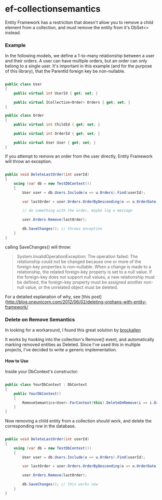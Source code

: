ef-collectionsemantics
======================

Entity Framework has a restriction that doesn't allow you to remove a child element from a collection, and must remove the 
entity from it's DbSet<> instead.


### Example

In the following models, we define a 1-to-many relationship between a user and their orders. A user can have multiple orders, 
but an order can only belong to a single user. It's important in this example (and for the purpose of this library), that 
the ParentId foreign key be non-nullable. 

````csharp

public class User
{
    public virtual int UserId { get; set; }
    
    public virtual ICollection<Order> Orders { get; set; }
}

public class Order
{
    public virtual int ChildId { get; set; }
    
    public virtual int OrderId { get; set; }
    
    public virtual User User { get; set; }
}
````

If you attempt to remove an order from the user directly, Entity Framework will throw an exception. 


````csharp

public void DeleteLastOrder(int userId)
{
    using (var db = new TestDbContext())
    {
        User user = db.Users.Include(u => u.Orders).Find(userId);
        
        var lastOrder = user.Orders.OrderByDescending(o => o.OrderDate).First();
        
        // do something with the order, maybe log a message
        
        user.Orders.Remove(lastOrder);
        
        db.SaveChanges(); // throws exception
    }
}

````

calling SaveChanges() will throw:

> System.InvalidOperationException: The operation failed: The relationship could not be changed because one or more of the foreign-key properties is non-nullable. When a change is made to a relationship, the related foreign-key property is set to a null value. If the foreign-key does not support null values, a new relationship must be defined, the foreign-key property must be assigned another non-null value, or the unrelated object must be deleted.

For a detailed explanation of why, see [this post](http://blog.oneunicorn.com/2012/06/02/deleting-orphans-with-entity-framework/

### Delete on Remove Semantics

In looking for a workaround, I found this great solution by [brockallen](http://brockallen.com/2014/03/30/how-i-made-ef-work-more-like-an-object-database/)

It works by hooking into the collection's Remove() event, and automatically marking removed entities as Deleted. Since I've used this in multiple projects, I've decided to write a generic implementation. 

#### How to Use

Inside your DbContext's constructor:

````csharp

public class YourDbContext : DbContext
{
    public YourDbContext()
    {
        RemoveSemantics<User>.ForContext(this).DeleteOnRemove(i => i.Orders);
    }
}

````

Now removing a child entity from a collection should work, and delete the corresponding row in the database. 

````csharp

public void DeleteLastOrder(int userId)
{
    using (var db = new TestDbContext())
    {
        User user = db.Users.Include(u => u.Orders).Find(userId);
        
        var lastOrder = user.Orders.OrderByDescending(o => o.OrderDate).First();
        
        user.Orders.Remove(lastOrder);
        
        db.SaveChanges(); // this works now
    }
}

````
